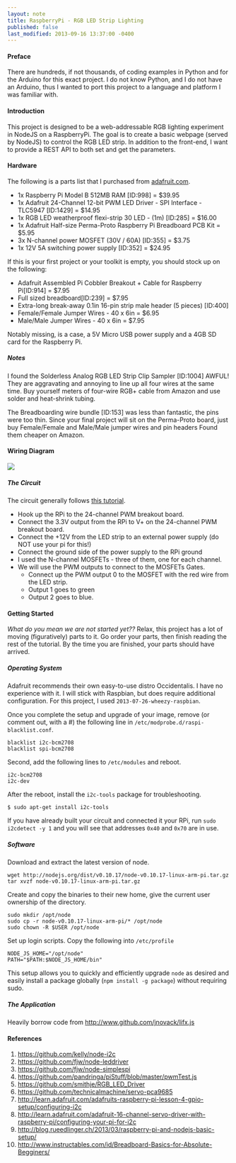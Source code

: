 ```yaml
---
layout: note
title: RaspberryPi - RGB LED Strip Lighting
published: false
last_modified: 2013-09-16 13:37:00 -0400
---
```


#### Preface

There are hundreds, if not thousands, of coding examples in Python and for the Arduino for this exact project.
I do not know Python, and I do not have an Arduino, thus I wanted to port this project to a language and platform
I was familiar with.

#### Introduction

This project is designed to be a web-addressable RGB lighting experiment in NodeJS on a RaspberryPi.  The goal is
to create a basic webpage (served by NodeJS) to control the RGB LED strip.  In addition to the front-end, I want
to provide a REST API to both set and get the parameters.

#### Hardware

The following is a parts list that I purchased from [adafruit.com](adafruit.com).

* 1x Raspberry Pi Model B 512MB RAM [ID:998] = $39.95
* 1x Adafruit 24-Channel 12-bit PWM LED Driver - SPI Interface - TLC5947 [ID:1429] = $14.95
* 1x RGB LED weatherproof flexi-strip 30 LED - (1m) [ID:285] = $16.00
* 1x Adafruit Half-size Perma-Proto Raspberry Pi Breadboard PCB Kit = $5.95
* 3x N-channel power MOSFET (30V / 60A) [ID:355] = $3.75
* 1x 12V 5A switching power supply [ID:352] = $24.95

If this is your first project or your toolkit is empty, you should stock up on the following:

* Adafruit Assembled Pi Cobbler Breakout + Cable for Raspberry Pi[ID:914] = $7.95
* Full sized breadboard[ID:239] = $7.95
* Extra-long break-away 0.1in 16-pin strip male header (5 pieces) [ID:400]
* Female/Female Jumper Wires - 40 x 6in = $6.95
* Male/Male Jumper Wires - 40 x 6in = $7.95

Notably missing, is a case, a 5V Micro USB power supply and a 4GB SD card for the Raspberry Pi.

##### Notes

I found the Solderless Analog RGB LED Strip Clip Sampler [ID:1004] AWFUL!  They are aggravating and annoying
to line up all four wires at the same time.  Buy yourself meters of four-wire RGB+ cable from Amazon and use
solder and heat-shrink tubing.

The Breadboarding wire bundle [ID:153] was less than fantastic, the pins were too thin.  Since your final
project will sit on the Perma-Proto board, just buy Female/Female and Male/Male jumper wires and pin headers
Found them cheaper on Amazon.

#### Wiring Diagram

<img src="http://i.imgur.com/kxdTt4K.png">

##### The Circuit

The circuit generally follows [this tutorial](http://learn.adafruit.com/rgb-led-strips/usage).

* Hook up the RPi to the 24-channel PWM breakout board.
* Connect the 3.3V output from the RPi to V+ on the 24-channel PWM breakout board.
* Connect the +12V from the LED strip to an external power supply (do NOT use your pi for this!)
* Connect the ground side of the power supply to the RPi ground
* I used the N-channel MOSFETs - three of them, one for each channel.
* We will use the PWM outputs to connect to the MOSFETs Gates.
  * Connect up the PWM output 0 to the MOSFET with the red wire from the LED strip.
  * Output 1 goes to green
  * Output 2 goes to blue.

#### Getting Started

_What do you mean we are not started yet??_  Relax, this project has a lot of moving (figuratively) parts to it.
Go order your parts, then finish reading the rest of the tutorial.  By the time you are finished, your parts
should have arrived.

##### Operating System

Adafruit recommends their own easy-to-use distro Occidentalis. I have no experience with it.  I will stick with
Raspbian, but does require additional configuration.  For this project, I used `2013-07-26-wheezy-raspbian`.

Once you complete the setup and upgrade of your image, remove (or comment out, with a #) the following line in
`/etc/modprobe.d/raspi-blacklist.conf`.

    blacklist i2c-bcm2708
    blacklist spi-bcm2708

Second, add the following lines to `/etc/modules` and reboot.

    i2c-bcm2708
    i2c-dev

After the reboot, install the `i2c-tools` package for troubleshooting.

    $ sudo apt-get install i2c-tools

If you have already built your circuit and connected it your RPi, run `sudo i2cdetect -y 1` and you will see
that addresses `0x40` and `0x70` are in use.

##### Software

Download and extract the latest version of node.

    wget http://nodejs.org/dist/v0.10.17/node-v0.10.17-linux-arm-pi.tar.gz
    tar xvzf node-v0.10.17-linux-arm-pi.tar.gz

Create and copy the binaries to their new home, give the current user ownership of the directory.

    sudo mkdir /opt/node
    sudo cp -r node-v0.10.17-linux-arm-pi/* /opt/node
    sudo chown -R $USER /opt/node

Set up login scripts. Copy the following into `/etc/profile`

    NODE_JS_HOME="/opt/node"
    PATH="$PATH:$NODE_JS_HOME/bin"

This setup allows you to quickly and efficiently upgrade `node` as desired and easily install a package
globally (`npm install -g package`) without requiring sudo.

##### The Application

Heavily borrow code from http://www.github.com/jnovack/lifx.js

#### References

1. https://github.com/kelly/node-i2c
1. https://github.com/fjw/node-leddriver
1. https://github.com/fjw/node-simplespi
1. https://github.com/pandringa/piStuff/blob/master/pwmTest.js
1. https://github.com/smithje/RGB_LED_Driver
1. https://github.com/technicalmachine/servo-pca9685
1. http://learn.adafruit.com/adafruits-raspberry-pi-lesson-4-gpio-setup/configuring-i2c
1. http://learn.adafruit.com/adafruit-16-channel-servo-driver-with-raspberry-pi/configuring-your-pi-for-i2c
1. http://blog.rueedlinger.ch/2013/03/raspberry-pi-and-nodejs-basic-setup/
1. http://www.instructables.com/id/Breadboard-Basics-for-Absolute-Begginers/
